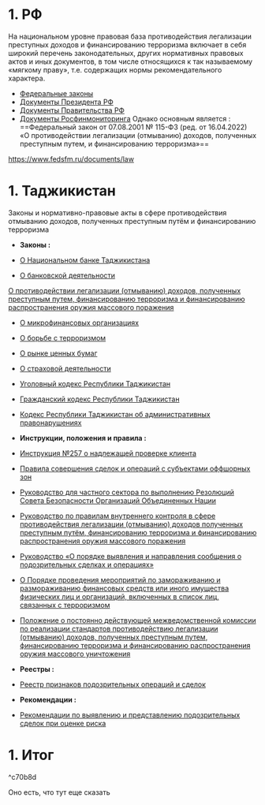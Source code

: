 # 1. РФ
На национальном уровне правовая база противодействия легализации преступных доходов и финансированию терроризма включает в себя широкий перечень законодательных, других нормативных правовых актов и иных документов, в том числе относящихся к так называемому «мягкому праву», т.е. содержащих нормы рекомендательного характера.

- [Федеральные законы](http://www.fedsfm.ru/documents/federal-lawss)
- [Документы Президента РФ](http://www.fedsfm.ru/documents/presidentact)
- [Документы Правительства РФ](http://www.fedsfm.ru/documents/governments)
- [Документы Росфинмониторинга](http://www.fedsfm.ru/documents/rfm)
Однако основным является : 
==Федеральный закон от 07.08.2001 № 115-ФЗ (ред. от 16.04.2022) «О противодействии легализации (отмыванию) доходов, полученных преступным путем, и финансированию терроризма»==

https://www.fedsfm.ru/documents/law
# 1. Таджикистан
Законы и нормативно-правовые акты в сфере противодействия отмыванию доходов, полученных преступным путём и финансированию терроризма

- **Законы :**
- [О Национальном банке Таджикистана](https://nbt.tj/upload/iblock/f39/zak_nbt_ru.pdf)

- [О банковской деятельности](https://nbt.tj/upload/iblock/e11/law_banks1_ru.pdf)

[О противодействии легализации (отмыванию) доходов, полученных преступным путем, финансированию терроризма и финансированию распространения оружия массового поражения](https://nbt.tj/upload/iblock/c98/7lf0iyodeu2fz25inucuxosrm8klo3mo/Zakon_RT_PODFT_FROMP_2023.ru.pdf)

- [О микрофинансовых организациях](https://nbt.tj/upload/iblock/0eb/law_microf_ru.pdf)

- [О борьбе с терроризмом](https://nbt.tj/upload/iblock/0a1/zak_ter_ru.pdf)

- [О рынке ценных бумаг](https://nbt.tj/upload/iblock/fc8/zak_cen_bumag_ru.pdf)

- [О страховой деятельности](https://nbt.tj/upload/iblock/bd0/zak_str_deyat_ru.pdf)

- [Уголовный кодекс Республики Таджикистан](https://nbt.tj/upload/iblock/599/Kodeksi_jinoyatii_jt_ru.pdf)

- [Гражданский кодекс Республики Таджикистан](https://nbt.tj/upload/iblock/44a/grajd_kodeks_ru.pdf)

- [Кодекс Республики Таджикистан об административных правонарушениях](https://nbt.tj/upload/iblock/e4b/kodes_admins_pr_ru.pdf)

- **Инструкции, положения и правила :**
- [Инструкция №257 о надлежащей проверке клиента](https://nbt.tj/upload/iblock/c27/z2i2li4pqzstx0m20am6e8l0ji8b2cp7/2.%20%D0%98%D0%BD%D1%81%D1%82%D1%80%D1%83%D0%BA%D1%86%D0%B8%D1%8F%20%E2%84%96257%20%D0%BE%20%D0%BD%D0%B0%D0%B4%D0%BB%D0%B5%D0%B6%D0%B0%D1%89%D0%B5%D0%B9%20%D0%BF%D1%80%D0%BE%D0%B2%D0%B5%D1%80%D0%BA%D0%B5%20%D0%BA%D0%BB%D0%B8%D0%B5%D0%BD%D1%82%D0%B0.pdf)

- [Правила совершения сделок и операций с субъектами оффшорных зон](https://nbt.tj/upload/iblock/2fc/Ins_mint.ru_.pdf)

- [Руководство для частного сектора по выполнению Резолюций Совета Безопасности Организаций Объединенных Нации](https://nbt.tj/upload/iblock/327/Fin.mon.ru.Fin_mon.Konunho.pdf.pdf)

- [Руководство по правилам внутреннего контроля в сфере противодействия легализации (отмыванию) доходов полученных преступным путём, финансированию терроризма и финансированию распространения оружия массового поражения](https://nbt.tj/upload/iblock/c2c/%D0%A0%D0%A3%D0%9A%D0%9E%D0%92%D0%9E%D0%94%D0%A1%D0%A2%D0%92%D0%9E%20%D0%9F%D0%92%D0%9A%20%D0%BE%D0%B1%D0%BD%D0%BE%D0%B2%D0%BB%D0%B5%D0%BD%D0%BD%D1%8B%D0%B9%20%2019%2002%20%202018.docx)

- [Руководство «О порядке выявления и направления сообщения о подозрительных сделках и операциях»](https://nbt.tj/upload/iblock/0fc/8tvf5p7l9f2p9g8x97ny9awore5psyfh/rohnamo_ru.pdf)

- [О Порядке проведения мероприятий по замораживанию и размораживанию финансовых средств или иного имущества физических лиц и организаций, включенных в список лиц, связанных с терроризмом](https://nbt.tj/upload/iblock/f6f/tart_tj.pdf.pdf)

- [Положение о постоянно действующей межведомственной комиссии по реализации стандартов противодействию легализации (отмыванию) доходов, полученных преступным путем, финансированию терроризма и финансированию распространения оружия массового уничтожения](https://nbt.tj/upload/iblock/c3b/443_nizomnoma_ru.pdf)

- **Реестры :**
- [Реестр признаков подозрительных операций и сделок](https://nbt.tj/upload/iblock/3c0/%D0%A0%D0%B5%D0%B5%D1%81%D1%82%D1%80.pdf)

- **Рекомендации :**
- [Рекомендации по выявлению и представлению подозрительных сделок при оценке риска](https://nbt.tj/upload/iblock/863/rec_risk_ru.pdf)
# 1. Итог

^c70b8d

Оно есть, что тут еще сказать 